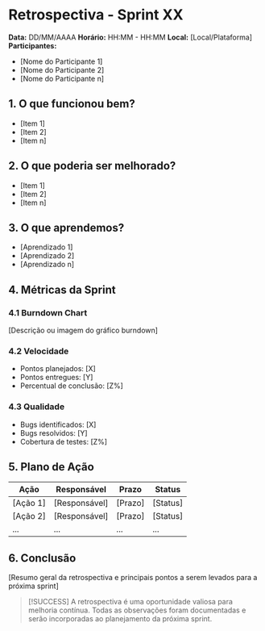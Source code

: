 # Retrospectiva - Sprint XX

**Data:** DD/MM/AAAA
**Horário:** HH:MM - HH:MM
**Local:** [Local/Plataforma]
**Participantes:**

- [Nome do Participante 1]
- [Nome do Participante 2]
- [Nome do Participante n]

## 1. O que funcionou bem?

- [Item 1]
- [Item 2]
- [Item n]

## 2. O que poderia ser melhorado?

- [Item 1]
- [Item 2]
- [Item n]

## 3. O que aprendemos?

- [Aprendizado 1]
- [Aprendizado 2]
- [Aprendizado n]

## 4. Métricas da Sprint

### 4.1 Burndown Chart

[Descrição ou imagem do gráfico burndown]

### 4.2 Velocidade

- Pontos planejados: [X]
- Pontos entregues: [Y]
- Percentual de conclusão: [Z%]

### 4.3 Qualidade

- Bugs identificados: [X]
- Bugs resolvidos: [Y]
- Cobertura de testes: [Z%]

## 5. Plano de Ação

| Ação     | Responsável   | Prazo   | Status   |
| -------- | ------------- | ------- | -------- |
| [Ação 1] | [Responsável] | [Prazo] | [Status] |
| [Ação 2] | [Responsável] | [Prazo] | [Status] |
| ...      | ...           | ...     | ...      |

## 6. Conclusão

[Resumo geral da retrospectiva e principais pontos a serem levados para a próxima sprint]

>[!SUCCESS]
>A retrospectiva é uma oportunidade valiosa para melhoria contínua. Todas as observações foram documentadas e serão incorporadas ao planejamento da próxima sprint.
